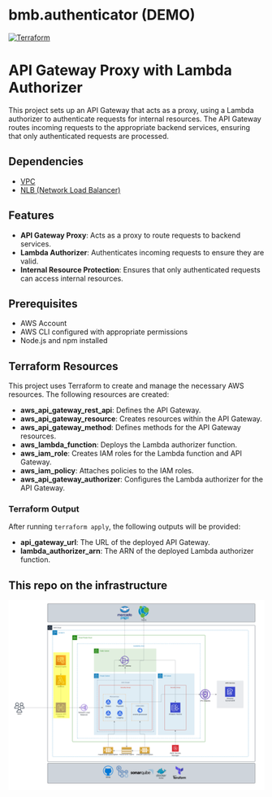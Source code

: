 # bmb.authenticator (DEMO)
[![Terraform](https://github.com/soat-fiap/bmb.authenticator/actions/workflows/terraform.yml/badge.svg?branch=main)](https://github.com/soat-fiap/bmb.authenticator/actions/workflows/terraform.yml)

# API Gateway Proxy with Lambda Authorizer

This project sets up an API Gateway that acts as a proxy, using a Lambda authorizer to authenticate requests for internal resources. The API Gateway routes incoming requests to the appropriate backend services, ensuring that only authenticated requests are processed.

## Dependencies
- [VPC](https://github.com/soat-fiap/bmb.infra)    
- [NLB (Network Load Balancer)](https://github.com/soat-fiap/FIAP.TechChallenge.ByteMeBurger)

## Features

- **API Gateway Proxy**: Acts as a proxy to route requests to backend services.
- **Lambda Authorizer**: Authenticates incoming requests to ensure they are valid.
- **Internal Resource Protection**: Ensures that only authenticated requests can access internal resources.

## Prerequisites

- AWS Account
- AWS CLI configured with appropriate permissions
- Node.js and npm installed

## Terraform Resources

This project uses Terraform to create and manage the necessary AWS resources. The following resources are created:

- **aws_api_gateway_rest_api**: Defines the API Gateway.
- **aws_api_gateway_resource**: Creates resources within the API Gateway.
- **aws_api_gateway_method**: Defines methods for the API Gateway resources.
- **aws_lambda_function**: Deploys the Lambda authorizer function.
- **aws_iam_role**: Creates IAM roles for the Lambda function and API Gateway.
- **aws_iam_policy**: Attaches policies to the IAM roles.
- **aws_api_gateway_authorizer**: Configures the Lambda authorizer for the API Gateway.

### Terraform Output

After running `terraform apply`, the following outputs will be provided:

- **api_gateway_url**: The URL of the deployed API Gateway.
- **lambda_authorizer_arn**: The ARN of the deployed Lambda authorizer function.

## This repo on the infrastructure

![Architecture Diagram](aws-infra-phase-4.png)
